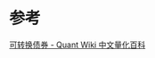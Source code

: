 


# 参考
[可转换债券 - Quant Wiki 中文量化百科](https://quant-wiki.com/basic/finance/%E5%8F%AF%E8%BD%AC%E6%8D%A2%E5%80%BA%E5%88%B8_Convertible%20Bond/)
